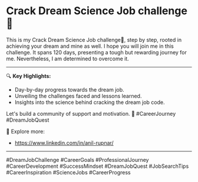 # Crack Dream Science Job challenge🎯


This is my Crack Dream Science Job challenge🎯, step by step, rooted in achieving your dream and mine as well. I hope you will join me in this challenge. It spans 120 days, presenting a tough but rewarding journey for me. Nevertheless, I am determined to overcome it.

---

🔍 **Key Highlights:**
- Day-by-day progress towards the dream job.
- Unveiling the challenges faced and lessons learned.
- Insights into the science behind cracking the dream job code.


Let's build a community of support and motivation. 💬 #CareerJourney #DreamJobQuest


🔗 Explore more:
  - https://www.linkedin.com/in/anil-rupnar/
---

#DreamJobChallenge #CareerGoals #ProfessionalJourney #CareerDevelopment #SuccessMindset #DreamJobQuest #JobSearchTips #CareerInspiration #ScienceJobs #CareerProgress

